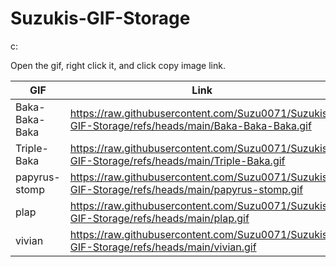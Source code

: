 # Suzukis-GIF-Storage
c:

Open the gif, right click it, and click copy image link.


| GIF | Link |
| - | - |
| Baka-Baka-Baka | https://raw.githubusercontent.com/Suzu0071/Suzukis-GIF-Storage/refs/heads/main/Baka-Baka-Baka.gif |
| Triple-Baka | https://raw.githubusercontent.com/Suzu0071/Suzukis-GIF-Storage/refs/heads/main/Triple-Baka.gif |
| papyrus-stomp | https://raw.githubusercontent.com/Suzu0071/Suzukis-GIF-Storage/refs/heads/main/papyrus-stomp.gif |
| plap | https://raw.githubusercontent.com/Suzu0071/Suzukis-GIF-Storage/refs/heads/main/plap.gif |
| vivian | https://raw.githubusercontent.com/Suzu0071/Suzukis-GIF-Storage/refs/heads/main/vivian.gif |